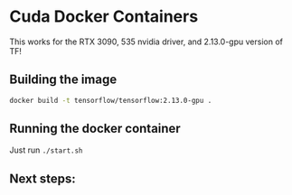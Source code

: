# Cuda Docker Containers

This works for the RTX 3090, 535 nvidia driver, and 2.13.0-gpu version of TF!

## Building the image

```bash
docker build -t tensorflow/tensorflow:2.13.0-gpu .
```

## Running the docker container

Just run `./start.sh`

## Next steps:
